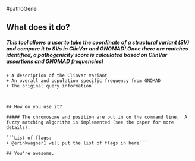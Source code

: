 #pathoGene

## What does it do?

##### This tool allows a user to take the coordinate of a structural variant (SV) and compare it to SVs in ClinVar and GNOMAD!  Once there are matches identified, a pathogenicity score is calculated based on ClinVar assertions and GNOMAD frequencies!  

```It outputs a report that contains 
+ A description of the ClinVar Variant
+ An overall and population specific frequency from GNOMAD
+ The original query information```



## How do you use it?

##### The chromosome and position are put in on the command line.  A fuzzy matching algorithm is implemented (see the paper for more details).    

```List of flags:
+ @erinkwagner1 will put the list of flags in here```

## You're awesome.  
